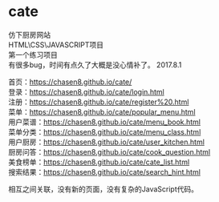 # cate
仿下厨房网站<br>
HTML\CSS\JAVASCRIPT项目<br>
第一个练习项目<br>
有很多bug，时间有点久了大概是没心情补了。
2017.8.1<br>

首页：https://chasen8.github.io/cate/<br>
登录：https://chasen8.github.io/cate/login.html<br>
注册：https://chasen8.github.io/cate/register%20.html<br>
菜单：https://chasen8.github.io/cate/popular_menu.html<br>
用户菜谱：https://chasen8.github.io/cate/menu_book.html<br>
菜单分类：https://chasen8.github.io/cate/menu_class.html<br>
用户厨房：https://chasen8.github.io/cate/user_kitchen.html<br>
厨房问答：https://chasen8.github.io/cate/cook_question.html<br>
美食榜单：https://chasen8.github.io/cate/cate_list.html<br>
搜索结果：https://chasen8.github.io/cate/search_hint.html<br>

相互之间关联，没有新的页面，没有复杂的JavaScript代码。
